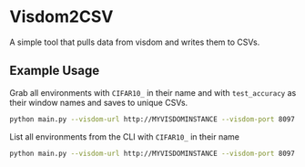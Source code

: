 # Visdom2CSV

A simple tool that pulls data from visdom and writes them to CSVs.

## Example Usage

Grab all environments with `CIFAR10_` in their name and with `test_accuracy` as their window names and saves to unique CSVs.

```bash
python main.py --visdom-url http://MYVISDOMINSTANCE --visdom-port 8097 --env-base-name CIFAR10_ --feature-name test_accuracy
```

List all environments from the CLI with `CIFAR10_` in their name

```bash
python main.py --visdom-url http://MYVISDOMINSTANCE --visdom-port 8097 --ls CIFAR10_
```
